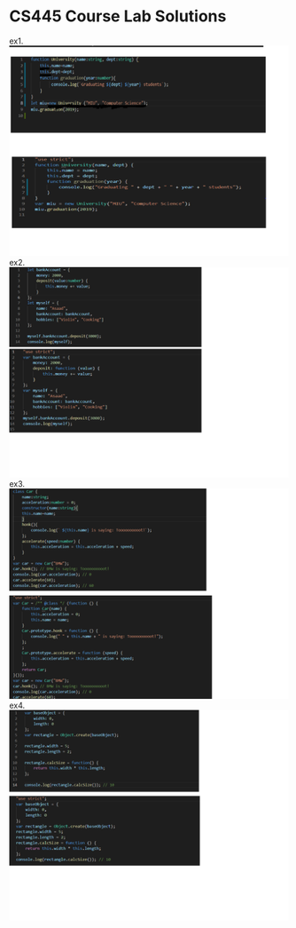 
# CS445 Course Lab Solutions

 ex1. 
 ![Lab3.1](https://github.com/hgebrekidan/cs445_labs/blob/main/lab3/lab3.1.png)
 ex2.
 ![Lab3.2](https://github.com/hgebrekidan/cs445_labs/blob/main/lab3/lab3.2.png)
 ex3.
 ![Lab3.3](https://github.com/hgebrekidan/cs445_labs/blob/main/lab3/lab3.3.png)
 ex4.
 ![Lab3.4](https://github.com/hgebrekidan/cs445_labs/blob/main/lab3/lab3.4.png)
